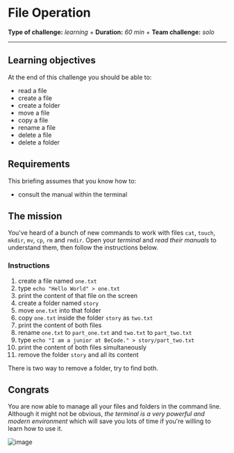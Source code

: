 # File Operation

**Type of challenge:** *learning* +
**Duration:** *60 min* +
**Team challenge:** *solo*

-----

## Learning objectives

At the end of this challenge you should be able to:

* read a file
* create a file
* create a folder
* move a file
* copy a file
* rename a file
* delete a file
* delete a folder

## Requirements

This briefing assumes that you know how to:

* consult the manual within the terminal


## The mission

You've heard of a bunch of new commands to work with files `cat`, `touch`,
`mkdir`, `mv`, `cp`, `rm` and `rmdir`. Open your *terminal* and *read their
manuals* to understand them, then follow the instructions below.

### Instructions
1. create a file named `one.txt`
2. type `echo "Hello World" > one.txt`
3. print the content of that file on the screen
4. create a folder named `story`
5. move `one.txt` into that folder
6. copy `one.txt` inside the folder `story` as `two.txt`
7. print the content of both files
8. rename `one.txt` to `part_one.txt` and `two.txt` to `part_two.txt`
9. type `echo "I am a junior at BeCode." > story/part_two.txt`
10. print the content of both files simultaneously
11. remove the folder `story` and all its content

There is two way to remove a folder, try to find both.


## Congrats

You are now able to manage all your files and folders in the command line.
Although it might not be obvious, *the terminal is a very powerful and modern
environment* which will save you lots of time if you're willing to learn how to
use it.

![image](https://media.giphy.com/media/1zKRlTFQ278PtPtrV2/giphy.gif)
